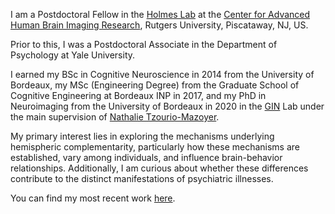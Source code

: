 I am a Postdoctoral Fellow in the [Holmes Lab](https://holmeslab.rutgers.edu/) at the [Center for Advanced Human Brain Imaging Research](https://sites.rutgers.edu/cahbir/), Rutgers University, Piscataway, NJ, US.

Prior to this, I was a Postdoctoral Associate in the Department of Psychology at Yale University.

I earned my BSc in Cognitive Neuroscience in 2014 from the University of Bordeaux, my MSc (Engineering Degree) from the Graduate School of Cognitive Engineering at Bordeaux INP in 2017, and my PhD in Neuroimaging from the University of Bordeaux in 2020 in the [GIN](https://www.gin.cnrs.fr/en/) Lab under the main supervision of [Nathalie Tzourio-Mazoyer](https://www.gin.cnrs.fr/en/about-us/history/nathalie-tzourio-mazoyer-md-phd/).

My primary interest lies in exploring the mechanisms underlying hemispheric complementarity, particularly how these mechanisms are established, vary among individuals, and influence brain-behavior relationships. Additionally, I am curious about whether these differences contribute to the distinct manifestations of psychiatric illnesses.

You can find my most recent work [here](https://scholar.google.fr/citations?user=oaBiK0kAAAAJ&hl=fr&oi=ao).
